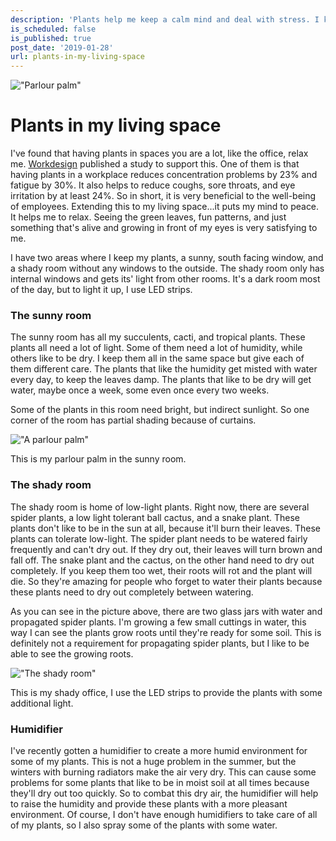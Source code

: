 ```yaml
---
description: 'Plants help me keep a calm mind and deal with stress. I keep the plants in my office and other living spaces for relaxation.'
is_scheduled: false
is_published: true
post_date: '2019-01-28'
url: plants-in-my-living-space
---
```


!["Parlour palm"](/images/articles/fittonia.png)

# Plants in my living space

I've found that having plants in spaces you are a lot, like the office, relax me. 
[Workdesign](https://workdesign.com/2012/07/the-benefits-of-plants-in-the-workplace/) 
published a study to support this.
One of them is that having plants in a workplace reduces concentration problems by 23% 
and fatigue by 30%. It also helps to reduce coughs, sore throats, and eye irritation 
by at least 24%. So in short, it is very beneficial to the well-being of employees. 
Extending this to my living space...it puts my mind to peace. It helps me to relax. 
Seeing the green leaves, fun patterns, and just something that's alive and growing 
in front of my eyes is very satisfying to me.

I have two areas where I keep my plants, a sunny, south facing window, 
and a shady room without any windows to the outside. 
The shady room only has internal windows and gets its' light from other rooms. 
It's a dark room most of the day, but to light it up, I use LED strips.

### The sunny room

The sunny room has all my succulents, cacti, and tropical plants. These plants all need a lot of light. 
Some of them need a lot of humidity, while others like to be dry. 
I keep them all in the same space but give each of them different care.
The plants that like the humidity get misted with water every day, to keep the leaves damp. 
The plants that like to be dry will get water, maybe once a week, some even once every two weeks.

Some of the plants in this room need bright, but indirect sunlight. 
So one corner of the room has partial shading because of curtains.

!["A parlour palm"](/images/articles/parlour-palm.png)

This is my parlour palm in the sunny room.

### The shady room

The shady room is home of low-light plants. Right now, there are several spider plants, 
a low light tolerant ball cactus, and a snake plant. 
These plants don't like to be in the sun at all, because it'll burn their leaves. 
These plants can tolerate low-light. The spider plant needs to be watered fairly frequently 
and can't dry out. If they dry out, their leaves will turn brown and fall off. 
The snake plant and the cactus, on the other hand need to dry out completely. 
If you keep them too wet, their roots will rot and the plant will die. 
So they're amazing for people who forget to water their plants 
because these plants need to dry out completely between watering.

As you can see in the picture above, there are two glass jars with water and propagated spider plants. 
I'm growing a few small cuttings in water, this way I can see the plants grow roots until they're ready for some soil. 
This is definitely not a requirement for propagating spider plants, but I like to be able to see the growing roots.

!["The shady room"](/images/articles/plants_dark_room.jpg)

This is my shady office, I use the LED strips to provide the plants with some additional light.

### Humidifier

I've recently gotten a humidifier to create a more humid environment for some of my plants. 
This is not a huge problem in the summer, but the winters with burning radiators make the air very dry. 
This can cause some problems for some plants that like to be in moist soil at all times 
because they'll dry out too quickly. So to combat this dry air, 
the humidifier will help to raise the humidity and provide these plants with a more pleasant environment. 
Of course, I don't have enough humidifiers to take care of all of my plants, so I also spray some of the plants with some water.
